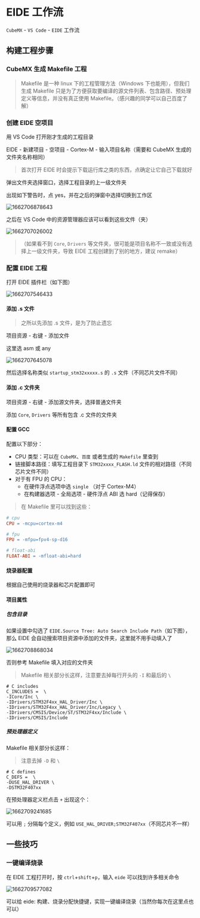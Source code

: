 # EIDE 工作流

`CubeMX` - `VS Code` - `EIDE` 工作流

## 构建工程步骤

### CubeMX 生成 Makefile 工程

> Makefile 是一种 linux 下的工程管理方法（Windows 下也能用），但我们生成 Makefile 只是为了方便获取要编译的源文件列表、包含路径、预处理定义等信息，并没有真正使用 Makefile。（感兴趣的同学可以自己百度了解）

### 创建 EIDE 空项目

用 VS Code 打开刚才生成的工程目录

EIDE - 新建项目 - 空项目 - Cortex-M - 输入项目名称（需要和 CubeMX 生成的文件夹名称相同）

> 首次打开 EIDE 时会提示下载运行库之类的东西，点确定让它自己下载就好

弹出文件夹选择窗口，选择工程目录的上一级文件夹

出现如下警告时，点 yes，并在之后的弹窗中选择切换到工作区

![1662706878643](image/EIDE工作流/1662706878643.png)

之后在 VS Code 中的资源管理器应该可以看到这些文件（夹）

![1662707026002](image/EIDE工作流/1662707026002.png)

> （如果看不到 `Core`, `Drivers` 等文件夹，很可能是项目名称不一致或没有选择上一级文件夹，导致 EIDE 工程创建到了别的地方，建议 remake）

### 配置 EIDE 工程

打开 EIDE 插件栏（如下图）

![1662707546433](image/EIDE工作流/1662707546433.png)

#### 添加 .s 文件

> 之所以先添加 .s 文件，是为了防止遗忘

项目资源 - 右键 - 添加文件

这里选 asm 或 any

![1662707645078](image/EIDE工作流/1662707645078.png)

然后选择名称类似 `startup_stm32xxxxx.s` 的 `.s` 文件（不同芯片文件不同）

#### 添加 .c 文件夹

项目资源 - 右键 - 添加源文件夹，选择普通文件夹

添加 `Core`, `Drivers` 等所有包含 .c 文件的文件夹

#### 配置 GCC 

配置以下部分：

- CPU 类型：可以在 `CubeMX`、`百度` 或者生成的 `Makefile` 里查到
- 链接脚本路径：填写工程目录下 `STM32xxxx_FLASH.ld` 文件的相对路径（不同芯片文件不同）
- 对于有 FPU 的 CPU：
  - 在硬件浮点选项中选 `single` （对于 Cortex-M4）
  - 在构建器选项 - 全局选项 - 硬件浮点 ABI 选 hard（记得保存）

> 在 Makefile 里可以找到这些：

```makefile
# cpu
CPU = -mcpu=cortex-m4

# fpu
FPU = -mfpu=fpv4-sp-d16

# float-abi
FLOAT-ABI = -mfloat-abi=hard
```

#### 烧录器配置

根据自己使用的烧录器和芯片配置即可

#### 项目属性

##### 包含目录

如果设置中勾选了 `EIDE.Source Tree: Auto Search Include Path`（如下图），那么 EIDE 会自动搜索项目资源中添加的文件夹，这里就不用手动填入了

![1662708868034](image/EIDE工作流/1662708868034.png)

否则参考 Makefile 填入对应的文件夹

> Makefile 相关部分长这样，注意要去掉每行开头的 `-I` 和最后的 `\`
```
# C includes
C_INCLUDES =  \
-ICore/Inc \
-IDrivers/STM32F4xx_HAL_Driver/Inc \
-IDrivers/STM32F4xx_HAL_Driver/Inc/Legacy \
-IDrivers/CMSIS/Device/ST/STM32F4xx/Include \
-IDrivers/CMSIS/Include
```

##### 预处理器定义

Makefile 相关部分长这样：

>注意去掉 `-D` 和 `\`

```
# C defines
C_DEFS =  \
-DUSE_HAL_DRIVER \
-DSTM32F407xx
```

在预处理器定义栏点击 `+` 出现这个：

![1662709241685](image/EIDE工作流/1662709241685.png)

可以用 `;` 分隔每个定义，例如 `USE_HAL_DRIVER;STM32F407xx`（不同芯片不一样）

## 一些技巧

### 一键编译烧录
在 EIDE 工程打开时，按 `ctrl`+`shift`+`p`，输入 `eide` 可以找到许多相关命令

![1662709577082](image/EIDE工作流/1662709577082.png)

可以给 eide: 构建、烧录分配快捷键，实现一键编译烧录（当然你每次在这里点也可以）

